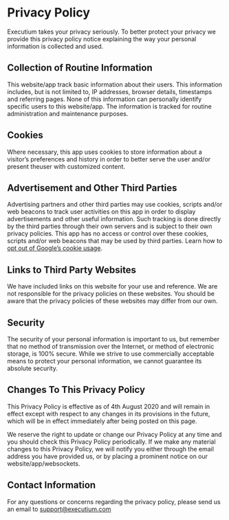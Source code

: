 # Privacy Policy

Executium takes your privacy seriously. To better protect your privacy we provide this privacy policy notice explaining the way your personal information is collected and used.

## Collection of Routine Information

This website/app track basic information about their users. This information includes, but is not limited to, IP addresses, browser details, timestamps and referring pages. None of this information can personally identify specific users to this website/app. The information is tracked for routine administration and maintenance purposes.

## Cookies

Where necessary, this app uses cookies to store information about a visitor’s preferences and history in order to better serve the user and/or present theuser with customized content.

## Advertisement and Other Third Parties

Advertising partners and other third parties may use cookies, scripts and/or web beacons to track user activities on this app in order to display advertisements and other useful information. Such tracking is done directly by the third parties through their own servers and is subject to their own privacy policies. This app has no access or control over these cookies, scripts and/or web beacons that may be used by third parties. Learn how to [opt out of Google’s cookie usage](http://www.google.com/privacy_ads.html).

## Links to Third Party Websites

We have included links on this website for your use and reference. We are not responsible for the privacy policies on these websites. You should be aware that the privacy policies of these websites may differ from our own.

## Security

The security of your personal information is important to us, but remember that no method of transmission over the Internet, or method of electronic storage, is 100% secure. While we strive to use commercially acceptable means to protect your personal information, we cannot guarantee its absolute security.

## Changes To This Privacy Policy

This Privacy Policy is effective as of 4th August 2020 and will remain in effect except with respect to any changes in its provisions in the future, which will be in effect immediately after being posted on this page.

We reserve the right to update or change our Privacy Policy at any time and you should check this Privacy Policy periodically. If we make any material changes to this Privacy Policy, we will notify you either through the email address you have provided us, or by placing a prominent notice on our website/app/websockets.

## Contact Information

For any questions or concerns regarding the privacy policy, please send us an email to support@executium.com
